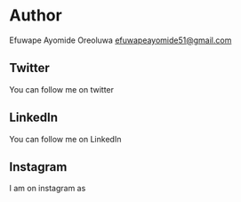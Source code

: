 # Author

Efuwape Ayomide Oreoluwa <efuwapeayomide51@gmail.com>

## Twitter

You can follow me on twitter

## LinkedIn

You can follow me on LinkedIn

## Instagram
I am on instagram as 
